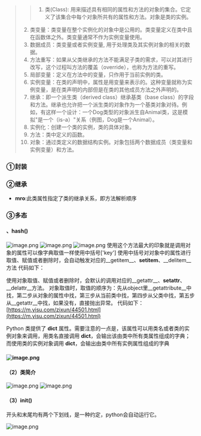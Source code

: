 > > 1. 类(Class): 用来描述具有相同的属性和方法的对象的集合。它定义了该集合中每个对象所共有的属性和方法。对象是类的实例。
> 2. 类变量：类变量在整个实例化的对象中是公用的。类变量定义在类中且在函数体之外。类变量通常不作为实例变量使用。
> 3. 数据成员：类变量或者实例变量, 用于处理类及其实例对象的相关的数据。
> 4. 方法重写：如果从父类继承的方法不能满足子类的需求，可以对其进行改写，这个过程叫方法的覆盖（override），也称为方法的重写。
> 5. 局部变量：定义在方法中的变量，只作用于当前实例的类。
> 6. 实例变量：在类的声明中，属性是用变量来表示的。这种变量就称为实例变量，是在类声明的内部但是在类的其他成员方法之外声明的。
> 7. 继承：即一个派生类（derived class）继承基类（base class）的字段和方法。继承也允许把一个派生类的对象作为一个基类对象对待。例如，有这样一个设计：一个Dog类型的对象派生自Animal类，这是模拟"是一个（is-a）"关系（例图，Dog是一个Animal）。
> 8. 实例化：创建一个类的实例，类的具体对象。
> 9. 方法：类中定义的函数。
> 10. 对象：通过类定义的数据结构实例。对象包括两个数据成员（类变量和实例变量）和方法。

### ①封装
### 
### ②继承

- __mro__:此类属性指定了类的继承关系，即方法解析顺序
### ③多态

#### 、hash()
![image.png](https://cdn.nlark.com/yuque/0/2022/png/22979213/1647574993375-56f91d79-2f48-4530-954a-548a49e4db25.png#averageHue=%23f2f0ee&clientId=ud185e382-eba0-4&from=paste&height=179&id=uf21b8476&name=image.png&originHeight=272&originWidth=1202&originalType=binary&ratio=1&rotation=0&showTitle=false&size=69437&status=done&style=stroke&taskId=ue0ca3468-25d8-4588-a9b4-76144fa4c63&title=&width=791)
![image.png](https://cdn.nlark.com/yuque/0/2022/png/22979213/1647576549195-89e43464-8cbe-494a-9976-7be8691fb1e8.png#averageHue=%23f9f9f9&clientId=ud185e382-eba0-4&from=paste&height=271&id=ua6a86922&name=image.png&originHeight=383&originWidth=610&originalType=binary&ratio=1&rotation=0&showTitle=false&size=46053&status=done&style=stroke&taskId=u75ce6f31-cee7-4404-90c7-6243a26c452&title=&width=431)
![image.png](https://cdn.nlark.com/yuque/0/2022/png/22979213/1672329268711-9c73a3b5-e5bd-4ede-a501-d63b705faaf7.png#averageHue=%23f8f7f7&clientId=u4d18896d-5f84-4&from=paste&height=493&id=uef843e96&name=image.png&originHeight=616&originWidth=599&originalType=binary&ratio=1&rotation=0&showTitle=false&size=37524&status=done&style=stroke&taskId=uce0a5fef-484b-4f77-b36e-4ed6836c06f&title=&width=479.2)
 使用这个方法最大的印象就是调用对象的属性可以像字典取值一样使用中括号['key']
使用中括号对对象中的属性进行取值、赋值或者删除时，会自动触发对应的__getitem__、__setitem__、__delitem__方法
代码如下：  

 使用对象取值、赋值或者删除时，会默认的调用对应的__getattr__、__setattr__、__delattr__方法。
对象取值时，取值的顺序为：先从object里__getattribute__中找，第二步从对象的属性中找，第三步从当前类中找，第四步从父类中找，第五步从__getattr__中找，如果没有，直接抛出异常。
代码如下：  
[https://m.yisu.com/zixun/44501.html](https://m.yisu.com/zixun/44501.html)

Python 类提供了 __dict__ 属性。需要注意的一点是，该属性可以用类名或者类的实例对象来调用，用类名直接调用 __dict__，会输出该由类中所有类属性组成的字典；而使用类的实例对象调用 __dict__，会输出由类中所有实例属性组成的字典
#### ![image.png](https://cdn.nlark.com/yuque/0/2023/png/22979213/1678073731608-70184860-03d4-4cdd-82b7-5825d4971d7e.png#averageHue=%23f1efef&clientId=u83191b29-3fb5-4&from=paste&height=314&id=ueee0ba21&name=image.png&originHeight=392&originWidth=989&originalType=binary&ratio=1.25&rotation=0&showTitle=false&size=193690&status=done&style=stroke&taskId=ud055582b-29a2-4526-a4a3-95e7641166a&title=&width=791.2)
#### （2）类简介
![image.png](https://cdn.nlark.com/yuque/0/2022/png/22979213/1646904917113-52faeb76-8422-4829-be51-7473e1e1d141.png#averageHue=%23f6f4f2&clientId=uf2bbd0ef-bd6e-4&from=paste&height=329&id=ub61fc185&name=image.png&originHeight=432&originWidth=1036&originalType=binary&ratio=1&rotation=0&showTitle=false&size=71645&status=done&style=stroke&taskId=u3f1225bd-7972-4be5-bc6e-54d1d03882d&title=&width=790)
![image.png](https://cdn.nlark.com/yuque/0/2022/png/22979213/1646904827017-d9271df4-5ee4-4ea6-9f73-6ee07323be6e.png#averageHue=%23f6f5f3&clientId=uf2bbd0ef-bd6e-4&from=paste&height=222&id=u23540748&name=image.png&originHeight=278&originWidth=1042&originalType=binary&ratio=1&rotation=0&showTitle=false&size=45378&status=done&style=stroke&taskId=u619aa4d0-00a4-40f4-8534-5405969a270&title=&width=833)
#### （3）__init__()
开头和末尾均有两个下划线，是一种约定，python会自动运行它。


![image.png](https://cdn.nlark.com/yuque/0/2022/png/22979213/1670503141000-d4ac3efa-f2ba-4568-b650-7616950b3970.png#averageHue=%231d2022&clientId=u285a75d2-e83a-4&from=paste&height=228&id=uc44b34ec&name=image.png&originHeight=285&originWidth=597&originalType=binary&ratio=1&rotation=0&showTitle=false&size=17362&status=done&style=stroke&taskId=u792bfd64-e1fa-4494-b6f9-652ed566323&title=&width=477.6)
